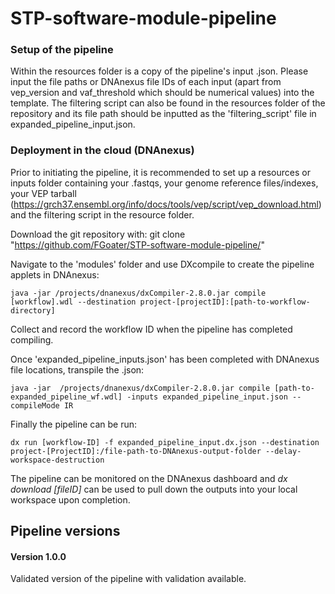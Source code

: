 # STP-software-module-pipeline

<h3>Setup of the pipeline</h3>

Within the resources folder is a copy of the pipeline's input .json. Please input the file paths or DNAnexus file IDs of each input (apart from vep_version and vaf_threshold which should be numerical values) into the template. The filtering script can also be found in the resources folder of the repository and its file path should be inputted as the 'filtering_script' file in expanded_pipeline_input.json. 

<h3>Deployment in the cloud (DNAnexus)</h3>

Prior to initiating the pipeline, it is recommended to set up a resources or inputs folder containing your .fastqs, your genome reference files/indexes, your VEP tarball (https://grch37.ensembl.org/info/docs/tools/vep/script/vep_download.html) and the filtering script in the resource folder. 

Download the git repository with:
    git clone "https://github.com/FGoater/STP-software-module-pipeline/"

Navigate to the 'modules' folder and use DXcompile to create the pipeline applets in DNAnexus:

    java -jar /projects/dnanexus/dxCompiler-2.8.0.jar compile [workflow].wdl --destination project-[projectID]:[path-to-workflow-directory]

Collect and record the workflow ID when the pipeline has completed compiling.

Once 'expanded_pipeline_inputs.json' has been completed with DNAnexus file locations, transpile the .json:

    java -jar  /projects/dnanexus/dxCompiler-2.8.0.jar compile [path-to-expanded_pipeline_wf.wdl] -inputs expanded_pipeline_input.json --compileMode IR

Finally the pipeline can be run:
    
    dx run [workflow-ID] -f expanded_pipeline_input.dx.json --destination project-[ProjectID]:/file-path-to-DNAnexus-output-folder --delay-workspace-destruction

The pipeline can be monitored on the DNAnexus dashboard and *dx download [fileID]* can be used to pull down the outputs into your local workspace upon completion. 

<h2>Pipeline versions</h2>
<h4>Version 1.0.0 </h4>
Validated version of the pipeline with validation available. 
